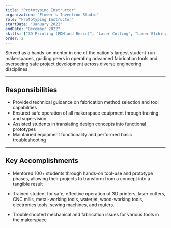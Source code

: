 ```yaml
---
title: "Prototyping Instructor"
organization: "Flower's Invention Studio"
role: "Prototyping Instructor"
startDate: "January 2021"
endDate: "December 2022"
skills: ["3D Printing (FDM and Resin)", "Laser Cutting", "Laser Etching", "Manual Mill", "CNC Mill (3-Axis)", "Waterjet", "Metal Working Tools", "Wood Working Tools", "Sewing Machines", "Soldering", "Design for Manufacturing"]
order: 2
---
```


Served as a hands-on mentor in one of the nation's largest student-run makerspaces, guiding peers in operating advanced fabrication tools and overseeing safe project development across diverse engineering disciplines.

---

## Responsibilities

- Provided technical guidance on fabrication method selection and tool capabilities
- Ensured safe operation of all makerspace equipment through training and supervision
- Assisted students in translating design concepts into functional prototypes
- Maintained equipment functionality and performed basic troubleshooting

---

## Key Accomplishments

- Mentored 100+ students through hands-on tool-use and prototype phases, allowing their projects to transform from a concept into a tangible result

- Trained student for safe, effective operation of 3D printers, laser cutters, CNC mills, metal-working tools, waterjet, wood-working tools, electronics tools, sewing machines, and routers.

- Troubleshooted mechanical and fabrication issues for various tools in the makerspace

